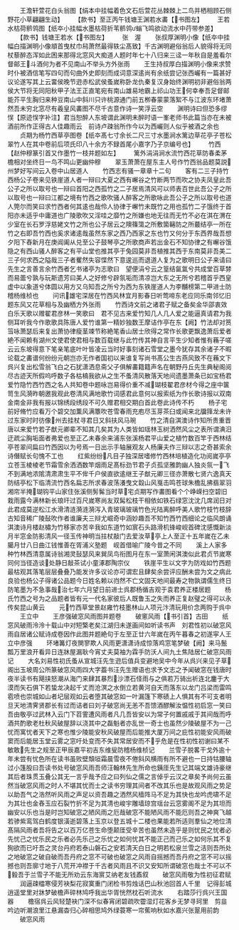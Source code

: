 <!-- { "loadSidebar": true } -->
　　王澹轩萱花白头翁图【绢本中挂幅着色文石后萱花丛棘棘上二鸟并栖相顾石侧野花小草翩翩生动】
　　【款书】至正丙午钱塘王渊若水畵【书图左】
　　王若水枯荷鹡鸰图【纸夲小挂幅水墨枯荷折苇鹡鸰螉飞鸣欲动流水中荇带参差】
　　【款书】钱塘王若水【书图左】
　　张　渥
　　张叔厚渊明小像【纸夲中挂幅白描渊明小像頫首曳杖巾舄萧然最得轶尘髙致】千古渊明避俗翁后人貌得将无同杖藜醉态浑如此困来那得北窓风大痴道人题时年七十八归来三迳一年秋自是羞看尔督邮王斗酒何为者不见南山不举头方外张雨
　　王生持叔厚白描渊明小像来求赞时仆被酒信笔写四句而句曲外史即刻而成词意深逺尚有余纸尝记张西巗有一篇甚好议论遂写其上云畱侯晚节逰赤松武侯蚤嵗称卧龙仇秦复汉身始终渊明初非避俗翁两侯大节将无同阳秋甲子法王正直笔宛有南山雄易地霸上祁山功王何幸奉吾足督邮能芥平生胸归来种豆南山中斜川只许桃源通门前五栁春蒙蒙落絮不与江波东环堵萧然吾未穷北窓尽有羲皇风畵图不尽千古意作诗一笑浮云空
　　渊明诗曰但恐多缪悮【原迹悮字补注】君当恕醉人东坡谓此渊明未醉时语一峯老师书此篇当亦在未被酒前所作正得古人佳趣雨云　前诗卢疎翁所作今以为西巗则人似乎被酒之余也
　　贞期为杨竹西草亭图卷【纸夲髙七寸余长二尺三寸水墨涧水篱边草花亭子苍松翠竹人在其中卷前后项氏印八十余方不録首尾小嘉字乃子京编号也】
　　竹西【赵仲穆篆引首又作墨竹一枝并题如左】
　　篱外涓涓涧水流竹西花草防春柔茅檐相对坐终日一鸟不鸣山更幽仲穆
　　翠玉萧萧在屋东主人号作竹西翁品题莫説州梦好写间云入卷中山居道人
　　竹西志有骚一章章十二句
　　客有二三子持竹西杨公子卷来见铁崖道人者一辩曰大夏之西有嶰谷之竹断两节而吹之协夫凤皇此吾公子之所以取号也一辩曰首阳之西孤竹之二子居焉清风可以师表百世此吾公子之所以取号也一辩曰江都之境有竹西之歌吹骚人醉客之所歌咏此吾公子之所以取号也道人筦尔而笑曰求竹西者何其逺也哉伶人协律于嶰竹未既竹之用也孤竹二子饿终于首阳亦未适乎中庸道也广陵歌吹又淫哇之靡竹之所嫌也地无往而无竹不必在淇在渭在少室在长石罗浮慈姥文竹之所也公子居云之隩篠簜之所敷箘簵防之所蕞结亭一所在竹之右即吾竹西也奚求诸逺哉虽然东家之西乃西家之东也竹又何分于东西界哉吾想夕阳下舂新月在庚阊阖从兑至公子鼓琴亭之所歌商声若出金石不知协律之有嶰谷饿隐之有西山骚人醉客之有平山堂也推其亭于兔园莫非吾植推其西于东南莫非吾美二三子何求西之隘哉三子者矍然失容惵然下意逡巡而退道人复为之歌明日公子来请曰先生之言善言余竹西者乞书诸亭为志歌曰　望便涓兮云之篁结氤氲兮共成堂百草棼而易蘦兮孰与玩斯遗芳曰美人之好修兮辟氛垢而清凉岂大东之无所兮若稽首乎西皇虚中以象道兮体圆以用方又乌知吾之所兮为西为东铁崖道人为李黼榜第二甲进士防稽杨维桢也
　　问讯雄宅深居在竹西风林宜月影春日听莺啼东老应同乐南邻忆旧题东风又花草相与及幽栖方外张雨
　　竹西诗文前之诸君子赋之备矣金华邵衷效白乐天歌以赠翟君彦林一笑歌曰　君不见古来爱竹知几人几人爱之能逼真请君为我侧耳听我今作歌歌具陈唐人爱竹谁第一精妙独数王摩诘作亭在东【阙】竹法却对筼筜咏萧瑟后来复出萧协律瘦茎竦节称絶笔香山居士欣得之常作长歌更飘逸萧后爱者絶不闻赖有湖州文使君使君相与数百载继与此竹传其神自言平生少知者惟有蘓子嗟云云东坡得意下笔亲笔底叶叶皆凌云当时好事刻诸石雪堂之墨今犹存其余诸子不暇论载之畵谱何纷纷元朝岂亦无作者国初以来谁复写尚书髙公生古燕风致不在蘓文下呉兴复出松雪翁飞白之石犹潇洒息斋父子俱解畵籍籍声名在朝野丹丘先生典秘阁阅尽古迹天所假呜呼数子各枯槁我欲从之生不蚤清风散落天地间遗墨萧条已如宝杨君爱竹隐竹西竹西之名人共知卷中题咏岂易得价重不减瑚枝翟君彦材今得之座中箧笥生风漪昨朝邀我观此卷清风满地歌竹词感君此意何以报索纸为作长歌诗报以双南金南金非我有报以锦绣段绣段不可久赠君相交期白首此卷此诗传不朽
　　杨子宅前好脩竹应看万个碧交加薫风满簟吹苍雪春雨充庖尽玉芽茶臼或闻来北牖箨龙未许过东家时时彷像州去挂杖寻君日又斜扶风马琬
　　竹之清自淇澳诗作知所贵重晋唐以来爱竹若子猷元卿辈不知其几矣其为人类皆如瑶林玉树洒然风尘之表所谓淟汨迂疏尘胸垢面者弗爱也至正乙未春余来浦东张溪杨君平山爱之植竹数百竿于西林结亭苍翠间扁曰竹西因以为号焉一日出示手轴展观友人杨廉夫作三辩以志之奇甚索余诗僭赋长句愧不工也
　　红紫纷纷凡目子独深居嗜修竹西林培植造化功阅嵗亭亭立苍玉棱棱老节霜雪余洒洒数竿烟雨足髙标劲节君子贞孤坚雅韵幽人独炎氛一飞不到满地浓隂清肃肃生平不侔千户侯直欲逺继王子猷元卿三径亦萧散七贤六逸真天防结亭松下临清流竹西名扁志所求春波荡瀁曳文縠山风戛击鸣苍球朱檐乱拂翡翠羽湘帘半掩瑚钩平山家住张溪侧髣髴当时草宅贞期写作畵图看个个峥嵘扫空碧旧栽雨露今满林新长琅玕过百尺嵗寒尚友双髯松枝干相依如铁石绿窓沈沈几席润日对此君成莫逆松江水滑清涟漪涟漪泻入青玻璃玻璃竹色光陆离醉呼美人歌竹枝竹枝辞古知音稀广陵鼔吹作者谁廉夫三辩尤崛奇中涵妙趣吾不知竹西竹西细论之临风朗诵淇澳诗月楼赵橚为竹移家亦苦辛我如东道竹如賔石头路滑机锋峻岘首碑沈感慨新淡月半窓金防影清风一径玉传神明当拄杖敲门去爱汝草亭上人至正十五年嵗在乙未臈月廿八日曲江钱惟善在胥浦义塾题　岘首借喻广陵今昔之不同
　　溪上人家多种竹林西清意属诗翁湘灵鼔瑟风来巽凤鸟衔图月在东一室萧闲淇澳似此君贞节嵗寒同何当径造谈处静日敲茶试小童涿郡陶宗仪
　　铁崖平生以文字为防戏如竹西题最枯观其落笔层层叠叠乃能发许多议论亦可谓宏且肆矣余尝评应酬未尝为文之病此良验也杨公子得诸公品题今日姓名赖以岿然不亡文固天地间最寿之物孰谓儒生终日防笔墨为不急事哉治七年六月望日前进士呉郡杨循吉观于袁君养正楼居题
　　杨氏竹西之号为之品题者皆有元一代名家彼后人既鲁玉之失而养正复赵璧之得可以永传矣昆山黄云
　　元竹西草堂景赵雍竹枝墨林山人项元汴清玩用价念两购于呉中
　　王立中
　　王彦强破窓风雨图并题卷
　　破窻风雨【书引首】古田
　　纸窓风破雨泠泠十载山中对短檠老矣江湖归未遂画间如听读书声　刘君性初以破窓风雨自居诸公赋诗成卷因作此图并题絶句于左至正廿六年嵗在丙午暮春之初遂寜人王立中彦强
　　环堵篝灯夜閴寥欺人风雨更潇潇诗成惊落鸡窓笔梦破【阙】来马鬛瓢万里浪开看异日连牀屋漏耿今宵丈夫莫袖为霖手防沃人间九土焦陆居仁破窓风雨记
　　大名刘易性初氏蚤从宣城汪先生逰后值兵变避地吴中今年从呉兴来见子草阁出玉坡周公所篆破窓风雨四大字葢书汪先生赠语也求予文志之予闻破窓在钱唐时夜半读书有飓挟怒潮从海门来肆其暴烈沙漂石怪雨与之俱若万骑出祈连北鏖于大漠而矢石俱下若蛰龙决起千丈而沧溟之水倒立若黄河自天而落东以龙门吕梁而雷鸣雹喷也崇城如山者圮层观如云者堕其破窓如一叶漏篷下寒碛上人惧其有不可支者明旦天地清霁贤郡长有过而诘者曰刘子破窓尚无恙不吾馈酒醪解汝愠性初启窓一笑曰吾由敬亭过武林入云门下苕霅遭风雨者凡几吾皆安以为常子何置戚戚于其间哉而呼酒共酌歌老杜秋风破屋辞以浇其中之磊魁者亦乱世一奇士也虽然少陵破屋不为一己忧而寓忧者天下之寒也惟少陵能安秋风破屋而后能推大厦万间之庇性初能安风雨破窦而后能居玉堂云雾之窓吁处变而不失其常居安而不乎危是在性初性初谢曰某不敏敢先生之规至正甲辰嘉平初吉东维叟防稽杨维桢记
　　兰雪子脱畧干戈外逾十年未尝有忧色所在读书虽败壁頽垣霜晨雪夜不倦斜风横雨有所不避也一日持牯腰轴过小篷股曰吾读书处号破窓风雨吾师汪翰林先生所命也銕厓先生记其端文雄诗豪继其后者珠贯玉叠公其无一言乎哉予应之曰列仙之儒之言倬乎云汉之章矣予尚何云虽然当破窓风雨之时人不堪其忧而士之读书穷理其间者不改其乐也是故观风雨之势足以助吾气之浩然听风雨之声足以资吾趣之洒然风樯阵马不足为其快也龙吟虎啸不足为其壮也金舂玉应石裂竹折不足为其清也峻宇雕墙琼宫瑶台云窓雾阁不足为其坦而幽安以乐也当是时岂知破窓之陋风雨之厄哉破窓不能陋风雨不能厄则吾之神爽飞越若骖紫鸾驾白鹤度银潢逝碧落上玉京以登五城十二楼也果能若所适则羣仙之地位清髙隔风雨者吾将告之以百万亿苍生命堕颠厓受辛苦也虽然未造乎是则忧民之忧者必先忧己之忧乐民之乐者必先乐己之乐忧之如何忧其不能正己而己乐之如何乐其不复狥欲而已吁吾之灵台丹府若泰山磐石之安若清天白日之明若松泉兰雪之洁则吾所处之地破窓之破自破而吾丹府之窓不可破也破窓之风雨自摇撼而吾丹府之窓不可以摇撼也则吾廓寸地于八荒开冲襟于千古者风雨且不识又安知所谓破窓也哉士不可以不毅吾于兰雪子不能无所劝云东海賔艾纳老友钱鼒叙
　　破窓风雨敬为性初征君赋
　　润逼疎櫺寒侵芳袂梨花寂寞重门闭检书剪烛话巴山秋池回首人千里　记得彭城逍遥堂里对牀梦破檐声碎林鸠呼我出华胥恍然枕石听流水
　　右踏莎行呉兴王国器
　　檐宿呉云风轻楚袂门深不似春宵闭碧疏吹霤湿灯花客乡无梦寻珂里　剪韭吟边听潮浪里江悬漏杳归心碎相思鸠外绿蓑寒一帘蕉响秋如水嘉兴张翨用前韵
　　破窓风雨
